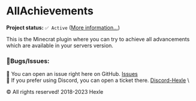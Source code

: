 # AllAchievements

**Project status:** ``✅ Active`` ([More information...](https://github.com/hexle-at/project-info/blob/main/docs/status.md))


This is the Minecrat plugin where you can try to achieve all advancements which are available in your servers version.

### 🔧Bugs/Issues:

🎫 You can open an issue right here on GitHub. [Issues](https://github.com/hexle-at/AllAchievements/issues) \
🎫 If you prefer using Discord, you can open a ticket there. [Discord-Hexle](https://dc.hexle.at) \

© All rights reserved! 2018-2023 Hexle 
